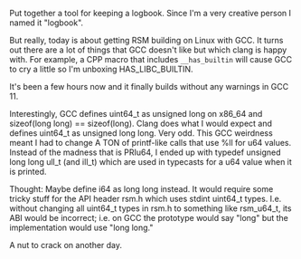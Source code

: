Put together a tool for keeping a logbook.
Since I'm a very creative person I named it "logbook".

But really, today is about getting RSM building on Linux with GCC.
It turns out there are a lot of things that GCC doesn't like but
which clang is happy with. For example, a CPP macro that includes
`__has_builtin` will cause GCC to cry a little so I'm unboxing HAS_LIBC_BUILTIN.

It's been a few hours now and it finally builds without any warnings in GCC 11.

Interestingly, GCC defines uint64_t as unsigned long on x86_64 and
sizeof(long long) == sizeof(long). Clang does what I would expect and defines
uint64_t as unsigned long long. Very odd. This GCC weirdness meant I had to change
A TON of printf-like calls that use %ll for u64 values. Instead of the madness that
is PRIu64, I ended up with typedef unsigned long long ull_t (and ill_t) which are
used in typecasts for a u64 value when it is printed.

Thought: Maybe define i64 as long long instead.
It would require some tricky stuff for the API header rsm.h which uses stdint
uint64_t types. I.e. without changing all uint64_t types in rsm.h to something like
rsm_u64_t, its ABI would be incorrect; i.e. on GCC the prototype would say "long"
but the implementation would use "long long."

A nut to crack on another day.
